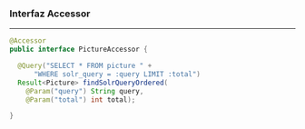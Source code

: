 ### Interfaz Accessor
----------------
```java
@Accessor
public interface PictureAccessor {

  @Query("SELECT * FROM picture " +
      "WHERE solr_query = :query LIMIT :total")
  Result<Picture> findSolrQueryOrdered(
    @Param("query") String query,
    @Param("total") int total);

}
```
